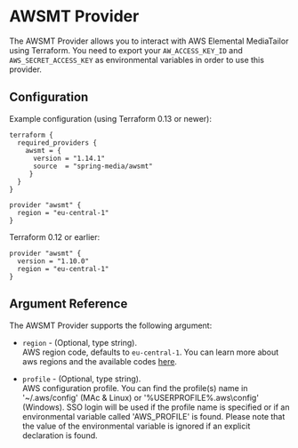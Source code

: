 # AWSMT Provider

The AWSMT Provider allows you to interact with AWS Elemental MediaTailor
using Terraform. You need to export your `AW_ACCESS_KEY_ID` and
`AWS_SECRET_ACCESS_KEY` as environmental variables in order to use this provider.

## Configuration

Example configuration (using Terraform 0.13 or newer): 
```
terraform {
  required_providers {
    awsmt = {
      version = "1.14.1"
      source  = "spring-media/awsmt"
     }
  }
}

provider "awsmt" {
  region = "eu-central-1"
}
```

Terraform 0.12 or earlier:
```
provider "awsmt" {
  version = "1.10.0"
  region = "eu-central-1"
}
```

## Argument Reference

The AWSMT Provider supports the following argument:

* `region` - (Optional, type string).<br/> AWS region code, defaults to `eu-central-1`. 
You can learn more about aws regions and the available codes [here](https://docs.aws.amazon.com/AWSEC2/latest/UserGuide/using-regions-availability-zones.html).

* `profile` - (Optional, type string).<br/> AWS configuration profile.
  You can find the profile(s) name in '~/.aws/config' (MAc & Linux) or '%USERPROFILE%\.aws\config' (Windows). SSO login will be used if the profile name is specified or if an environmental variable called 'AWS_PROFILE' is found. Please note that the value of the environmental variable is ignored if an explicit declaration is found.